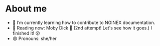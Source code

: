 # About me

- 🌱 I’m currently learning how to contribute to NGINEX documentation.
- 📘 Reading now: Moby Dick :whale: (2nd attempt! Let's see how it goes.) I finished it! 😲
- 😄 Pronouns: she/her
